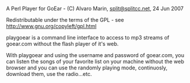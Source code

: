 A Perl Player for GoEar - (C) Alvaro Marin, <split@splitcc.net>, 24 Jun 2007

Redistributable under the terms of the GPL - see <http://www.gnu.org/copyleft/gpl.html>


playgoear is a command line interface to access
to mp3 streams of goear.com without the flash player
of it's web.

With playgoear and using the username and password
of goear.com, you can listen the songs of your
favorite list on your machine without the web browser
and you can use the randomly playing mode, continuosly, 
download them, use the radio...etc.
